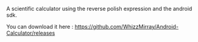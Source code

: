 A scientific calculator using the reverse polish expression and the android sdk.

You can download it here : 
https://github.com/WhizzMirray/Android-Calculator/releases
